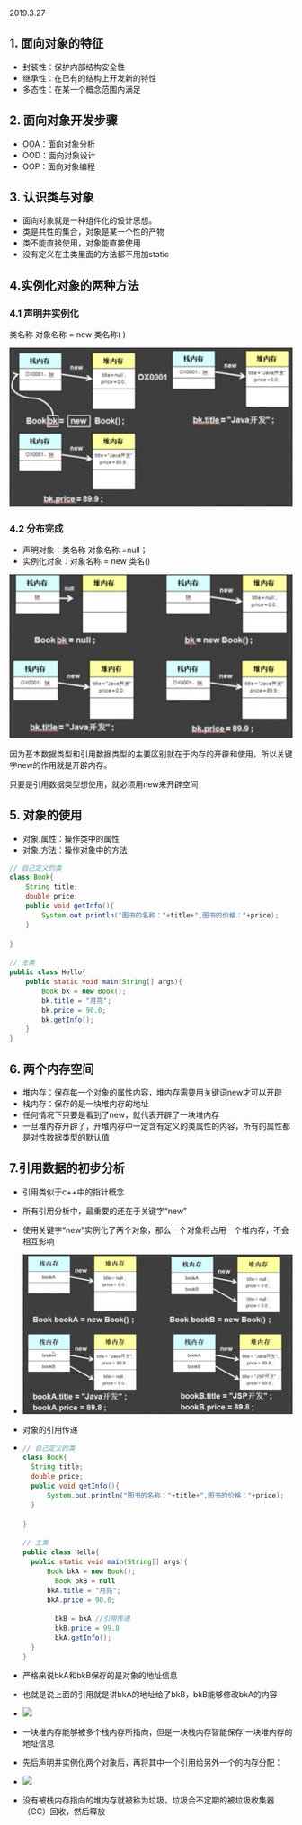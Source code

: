 2019.3.27

## 1. 面向对象的特征

- 封装性：保护内部结构安全性
- 继承性：在已有的结构上开发新的特性
- 多态性：在某一个概念范围内满足

## 2. 面向对象开发步骤

- OOA：面向对象分析
- OOD：面向对象设计
- OOP：面向对象编程

## 3. 认识类与对象

- 面向对象就是一种组件化的设计思想。
- 类是共性的集合，对象是某一个性的产物
- 类不能直接使用，对象能直接使用
- 没有定义在主类里面的方法都不用加static

## 4.实例化对象的两种方法

### 4.1 声明并实例化

类名称 对象名称 =  new 类名称( )

![](./images/直接实例化类的过程.png)

### 4.2 分布完成

- 声明对象：类名称 对象名称 =null；
- 实例化对象：对象名称 = new 类名()

![](./images/先声明后实例化类的过程.png)

因为基本数据类型和引用数据类型的主要区别就在于内存的开辟和使用，所以关键字new的作用就是开辟内存。

只要是引用数据类型想使用，就必须用new来开辟空间

## 5. 对象的使用

- 对象.属性：操作类中的属性
- 对象.方法：操作对象中的方法

```java
// 自己定义的类
class Book{
	String title;
	double price;
	public void getInfo(){
		System.out.println("图书的名称："+title+",图书的价格："+price);
	}
	
}

// 主类
public class Hello{
	public static void main(String[] args){
		Book bk = new Book();
		bk.title = "月亮";
		bk.price = 90.0;
		bk.getInfo();
	}
}
```

## 6. 两个内存空间

- 堆内存：保存每一个对象的属性内容，堆内存需要用关键词new才可以开辟
- 栈内存：保存的是一块堆内存的地址
- 任何情况下只要是看到了new，就代表开辟了一块堆内存
- 一旦堆内存开辟了，开堆内存中一定含有定义的类属性的内容，所有的属性都是对性数据类型的默认值

## 7.引用数据的初步分析

- 引用类似于c++中的指针概念
- 所有引用分析中，最重要的还在于关键字“new”
- 使用关键字“new”实例化了两个对象，那么一个对象将占用一个堆内存，不会相互影响
- ![](./images/实例化两个对象的内存分配.png)

- 对象的引用传递

- ```java
  // 自己定义的类
  class Book{
  	String title;
  	double price;
  	public void getInfo(){
  		System.out.println("图书的名称："+title+",图书的价格："+price);
  	}
  	
  }
  
  // 主类
  public class Hello{
  	public static void main(String[] args){
  		Book bkA = new Book();
          Book bkB = null
  		bkA.title = "月亮";
  		bkA.price = 90.0;
  		
          bkB = bkA	//引用传递
          bkB.price = 99.8
          bkA.getInfo();
  	}
  }
  ```

- 严格来说bkA和bkB保存的是对象的地址信息

- 也就是说上面的引用就是讲bkA的地址给了bkB，bkB能够修改bkA的内容

- ![](./images/对象的引用传递.png)

- 一块堆内存能够被多个栈内存所指向，但是一块栈内存智能保存 一块堆内存的地址信息
- 先后声明并实例化两个对象后，再将其中一个引用给另外一个的内存分配：
- ![](./images/先后声明并实例化两个类在进行引用的传递.png)

- 没有被栈内存指向的堆内存就被称为垃圾，垃圾会不定期的被垃圾收集器（GC）回收，然后释放

